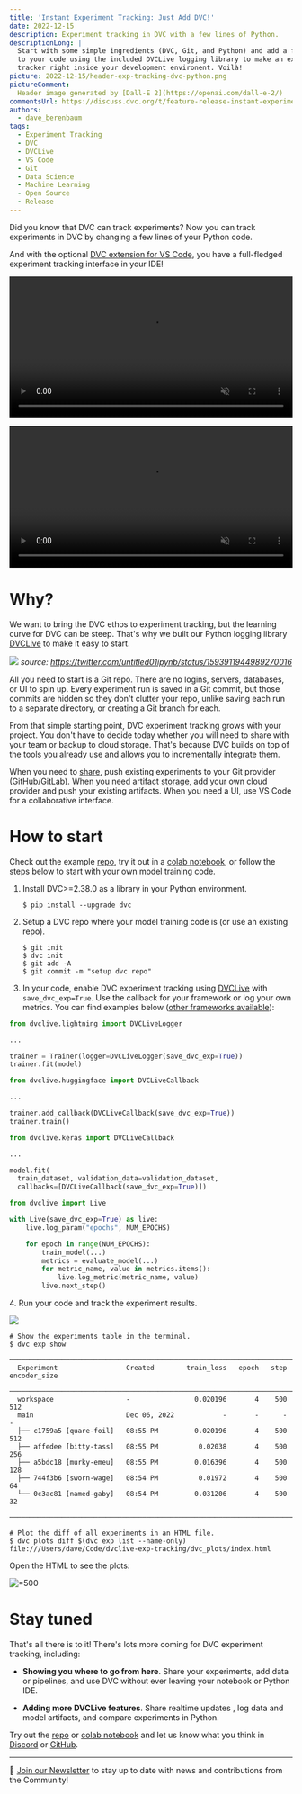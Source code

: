 ```yaml
---
title: 'Instant Experiment Tracking: Just Add DVC!'
date: 2022-12-15
description: Experiment tracking in DVC with a few lines of Python.
descriptionLong: |
  Start with some simple ingredients (DVC, Git, and Python) and add a few lines
  to your code using the included DVCLive logging library to make an experiment
  tracker right inside your development environent. Voilà!
picture: 2022-12-15/header-exp-tracking-dvc-python.png
pictureComment:
  Header image generated by [Dall-E 2](https://openai.com/dall-e-2/)
commentsUrl: https://discuss.dvc.org/t/feature-release-instant-experiment-tracking-just-add-dvc/1415
authors:
  - dave_berenbaum
tags:
  - Experiment Tracking
  - DVC
  - DVCLive
  - VS Code
  - Git
  - Data Science
  - Machine Learning
  - Open Source
  - Release
---
```


Did you know that DVC can track experiments? Now you can track experiments in
DVC by changing a few lines of your Python code.

And with the optional [DVC extension for VS Code], you have a full-fledged
experiment tracking interface in your IDE!

<toggle>

<tab title="DVC extension for VS Code">

<video controlslist="nodownload" preload="metadata" muted controls style="width:100%;"><source
src="../uploads/images/2022-12-15/dvclive_exp_tracking.mp4" type="video/mp4"/>
Your browser does not support the video tag. </video>

</tab>

<tab title="Notebook">

<video controlslist="nodownload" preload="metadata" muted controls style="width:100%;"><source
src="../uploads/images/2022-12-15/dvclive_exp_tracking_cli.mp4" type="video/mp4"/>
Your browser does not support the video tag. </video>

</tab>

</toggle>

# Why?

We want to bring the DVC ethos to experiment tracking, but the learning curve
for DVC can be steep. That's why we built our Python logging library [DVCLive]
to make it easy to start.

![](../uploads/images/2022-12-15/another_exp_tracker.png) _source:
https://twitter.com/untitled01ipynb/status/1593911944989270016_

All you need to start is a Git repo. There are no logins, servers, databases, or
UI to spin up. Every experiment run is saved in a Git commit, but those commits
are hidden so they don't clutter your repo, unlike saving each run to a separate
directory, or creating a Git branch for each.

From that simple starting point, DVC experiment tracking grows with your
project. You don't have to decide today whether you will need to share with your
team or backup to cloud storage. That's because DVC builds on top of the tools
you already use and allows you to incrementally integrate them.

When you need to
[share](https://dvc.org/doc/user-guide/experiment-management/sharing-experiments),
push existing experiments to your Git provider (GitHub/GitLab). When you need
artifact
[storage](https://dvc.org/doc/start/data-management/data-versioning#storing-and-sharing),
add your own cloud provider and push your existing artifacts. When you need a
UI, use VS Code for a collaborative interface.

# How to start

Check out the example [repo], try it out in a [colab notebook], or follow the
steps below to start with your own model training code.

1. Install DVC>=2.38.0 as a library in your Python environment.

   ```cli
   $ pip install --upgrade dvc
   ```

2. Setup a DVC repo where your model training code is (or use an existing repo).

   ```cli
   $ git init
   $ dvc init
   $ git add -A
   $ git commit -m "setup dvc repo"
   ```

3. In your code, enable DVC experiment tracking using [DVCLive] with
   `save_dvc_exp=True`. Use the callback for your framework or log your own
   metrics. You can find examples below
   ([other frameworks available](https://dvc.org/doc/dvclive/api-reference/ml-frameworks)):

<toggle>

<tab title="Pytorch Lightning">

```python
from dvclive.lightning import DVCLiveLogger

...

trainer = Trainer(logger=DVCLiveLogger(save_dvc_exp=True))
trainer.fit(model)
```

</tab>

<tab title="Hugging Face">

```python
from dvclive.huggingface import DVCLiveCallback

...

trainer.add_callback(DVCLiveCallback(save_dvc_exp=True))
trainer.train()
```

</tab>

<tab title="Keras">

```python
from dvclive.keras import DVCLiveCallback

...

model.fit(
  train_dataset, validation_data=validation_dataset,
  callbacks=[DVCLiveCallback(save_dvc_exp=True)])
```

</tab>

<tab title="General Python API">

```python
from dvclive import Live

with Live(save_dvc_exp=True) as live:
    live.log_param("epochs", NUM_EPOCHS)

    for epoch in range(NUM_EPOCHS):
        train_model(...)
        metrics = evaluate_model(...)
        for metric_name, value in metrics.items():
            live.log_metric(metric_name, value)
        live.next_step()
```

</tab>

</toggle>

4\. Run your code and track the experiment results.

<toggle>

<tab title="DVC extension for VS Code">

![](../uploads/images/2022-12-15/dvclive_exp_tracking.png)

</tab>

<tab title="Command line">

```cli
# Show the experiments table in the terminal.
$ dvc exp show
 ────────────────────────────────────────────────────────────────────────────────────
  Experiment                 Created        train_loss   epoch   step   encoder_size
 ────────────────────────────────────────────────────────────────────────────────────
  workspace                  -                0.020196       4    500   512
  main                       Dec 06, 2022            -       -      -   -
  ├── c1759a5 [quare-foil]   08:55 PM         0.020196       4    500   512
  ├── affedee [bitty-tass]   08:55 PM          0.02038       4    500   256
  ├── a5bdc18 [murky-emeu]   08:55 PM         0.016396       4    500   128
  ├── 744f3b6 [sworn-wage]   08:54 PM          0.01972       4    500   64
  └── 0c3ac81 [named-gaby]   08:54 PM         0.031206       4    500   32
 ────────────────────────────────────────────────────────────────────────────────────

# Plot the diff of all experiments in an HTML file.
$ dvc plots diff $(dvc exp list --name-only)
file:///Users/dave/Code/dvclive-exp-tracking/dvc_plots/index.html
```

Open the HTML to see the plots:

![](../uploads/images/2022-12-15/dvclive_exp_tracking_plots_diff.svg '=500')

</tab>

</toggle>

# Stay tuned

That's all there is to it! There's lots more coming for DVC experiment tracking,
including:

- **Showing you where to go from here**. Share your experiments, add data or
  pipelines, and use DVC without ever leaving your notebook or Python IDE.

- **Adding more DVCLive features**. Share realtime updates , log data and model
  artifacts, and compare experiments in Python.

Try out the [repo] or [colab notebook] and let us know what you think in
[Discord](https://discordapp.com/invite/dvwXA2N) or
[GitHub](https://github.com/iterative/dvc/issues).

[iterative studio]: https://studio.datachain.ai
[dvc extension for vs code]:
  https://marketplace.visualstudio.com/items?itemName=Iterative.dvc
[dvclive]: https://dvc.org/doc/dvclive
[repo]: https://github.com/iterative/dvclive-exp-tracking
[colab notebook]:
  https://colab.research.google.com/drive/1VKEBdSgFdEjg-k6FqNXX-0o83QWcpmN_?usp=sharing

---

📰 [Join our Newsletter](https://share.hsforms.com/1KRL5_dTbQMKfV7nDD6V-8g4sbyq)
to stay up to date with news and contributions from the Community!
